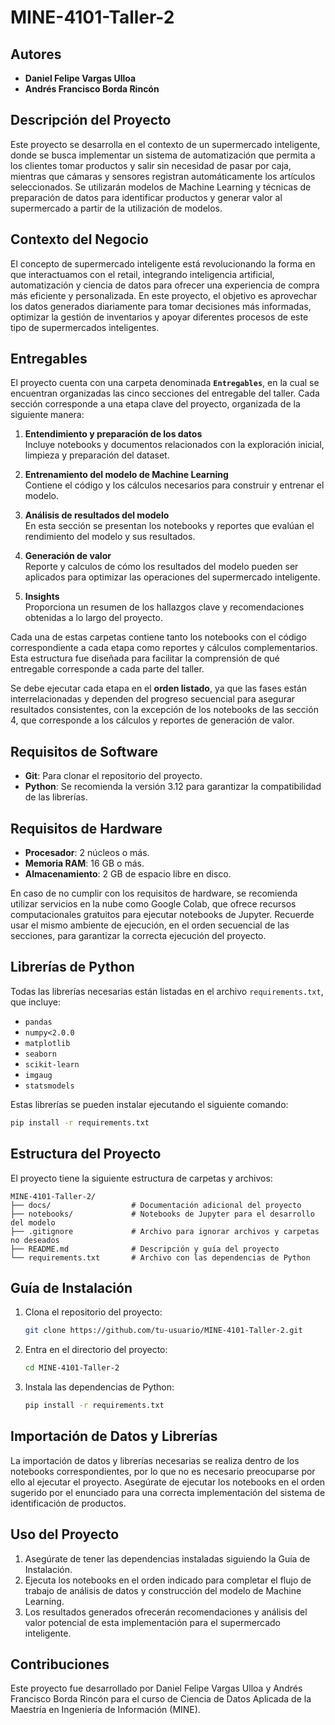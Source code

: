 # MINE-4101-Taller-2

## Autores
- **Daniel Felipe Vargas Ulloa**
- **Andrés Francisco Borda Rincón**

## Descripción del Proyecto
Este proyecto se desarrolla en el contexto de un supermercado inteligente, donde se busca implementar un sistema de automatización que permita a los clientes tomar productos y salir sin necesidad de pasar por caja, mientras que cámaras y sensores registran automáticamente los artículos seleccionados. Se utilizarán modelos de Machine Learning y técnicas de preparación de datos para identificar productos y generar valor al supermercado a partir de la utilización de modelos.

## Contexto del Negocio
El concepto de supermercado inteligente está revolucionando la forma en que interactuamos con el retail, integrando inteligencia artificial, automatización y ciencia de datos para ofrecer una experiencia de compra más eficiente y personalizada. En este proyecto, el objetivo es aprovechar los datos generados diariamente para tomar decisiones más informadas, optimizar la gestión de inventarios y apoyar diferentes procesos de este tipo de supermercados inteligentes.

## Entregables

El proyecto cuenta con una carpeta denominada **`Entregables`**, en la cual se encuentran organizadas las cinco secciones del entregable del taller. Cada sección corresponde a una etapa clave del proyecto, organizada de la siguiente manera:

1. **Entendimiento y preparación de los datos**  
   Incluye notebooks y documentos relacionados con la exploración inicial, limpieza y preparación del dataset.

2. **Entrenamiento del modelo de Machine Learning**  
   Contiene el código y los cálculos necesarios para construir y entrenar el modelo.

3. **Análisis de resultados del modelo**  
   En esta sección se presentan los notebooks y reportes que evalúan el rendimiento del modelo y sus resultados.

4. **Generación de valor**  
   Reporte y calculos de cómo los resultados del modelo pueden ser aplicados para optimizar las operaciones del supermercado inteligente.

5. **Insights**  
   Proporciona un resumen de los hallazgos clave y recomendaciones obtenidas a lo largo del proyecto.

Cada una de estas carpetas contiene tanto los notebooks con el código correspondiente a cada etapa como reportes y cálculos complementarios. Esta estructura fue diseñada para facilitar la comprensión de qué entregable corresponde a cada parte del taller. 

Se debe ejecutar cada etapa en el **orden listado**, ya que las fases están interrelacionadas y dependen del progreso secuencial para asegurar resultados consistentes, con la excepción de los notebooks de las sección 4, que corresponde a los cálculos y reportes de generación de valor.

## Requisitos de Software
- **Git**: Para clonar el repositorio del proyecto.
- **Python**: Se recomienda la versión 3.12 para garantizar la compatibilidad de las librerías.

## Requisitos de Hardware
- **Procesador**: 2 núcleos o más.
- **Memoria RAM**: 16 GB o más.
- **Almacenamiento**: 2 GB de espacio libre en disco.

En caso de no cumplir con los requisitos de hardware, se recomienda utilizar servicios en la nube como Google Colab, que ofrece recursos computacionales gratuitos para ejecutar notebooks de Jupyter. Recuerde usar el mismo ambiente de ejecución, en el orden secuencial de las secciones, para garantizar la correcta ejecución del proyecto.

## Librerías de Python
Todas las librerías necesarias están listadas en el archivo `requirements.txt`, que incluye:
- `pandas`
- `numpy<2.0.0`
- `matplotlib`
- `seaborn`
- `scikit-learn`
- `imgaug`
- `statsmodels`

Estas librerías se pueden instalar ejecutando el siguiente comando:
```bash
pip install -r requirements.txt
```

## Estructura del Proyecto
El proyecto tiene la siguiente estructura de carpetas y archivos:

```plaintext
MINE-4101-Taller-2/
├── docs/                  # Documentación adicional del proyecto
├── notebooks/             # Notebooks de Jupyter para el desarrollo del modelo
├── .gitignore             # Archivo para ignorar archivos y carpetas no deseados
├── README.md              # Descripción y guía del proyecto
└── requirements.txt       # Archivo con las dependencias de Python
```

## Guía de Instalación
1. Clona el repositorio del proyecto:
   ```bash
   git clone https://github.com/tu-usuario/MINE-4101-Taller-2.git
   ```
2. Entra en el directorio del proyecto:
   ```bash
   cd MINE-4101-Taller-2
   ```
3. Instala las dependencias de Python:
   ```bash
   pip install -r requirements.txt
   ```

## Importación de Datos y Librerías
La importación de datos y librerías necesarias se realiza dentro de los notebooks correspondientes, por lo que no es necesario preocuparse por ello al ejecutar el proyecto. Asegúrate de ejecutar los notebooks en el orden sugerido por el enunciado para una correcta implementación del sistema de identificación de productos.

## Uso del Proyecto
1. Asegúrate de tener las dependencias instaladas siguiendo la Guía de Instalación.
2. Ejecuta los notebooks en el orden indicado para completar el flujo de trabajo de análisis de datos y construcción del modelo de Machine Learning.
3. Los resultados generados ofrecerán recomendaciones y análisis del valor potencial de esta implementación para el supermercado inteligente.

## Contribuciones
Este proyecto fue desarrollado por Daniel Felipe Vargas Ulloa y Andrés Francisco Borda Rincón para el curso de Ciencia de Datos Aplicada de la Maestría en Ingeniería de Información (MINE).
